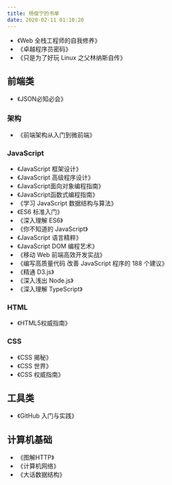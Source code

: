 ```yaml
---
title: 杨俊宁的书单
date: 2020-02-11 01:10:20
---
```


- 《Web 全栈工程师的自我修养》
- 《卓越程序员密码》
- 《只是为了好玩 Linux 之父林纳斯自传》

<!--more-->

## 前端类

- 《JSON必知必会》

### 架构

- 《前端架构从入门到微前端》

### JavaScript

- 《JavaScript 框架设计》
- 《JavaScript 高级程序设计》
- 《JavaScript面向对象编程指南》
- 《JavaScript函数式编程指南》
- 《学习 JavaScript 数据结构与算法》
- 《ES6 标准入门》
- 《深入理解 ES6》
- 《你不知道的 JavaScript》
- 《JavaScript 语言精粹》
- 《JavaScript DOM 编程艺术》
- 《移动 Web 前端高效开发实战》
- 《编写高质量代码 改善 JavaScript 程序的 188 个建议》
- 《精通 D3.js》
- 《深入浅出 Node.js》
- 《深入理解 TypeScript》

### HTML

- 《HTML5权威指南》

### CSS

- 《CSS 揭秘》
- 《CSS 世界》
- 《CSS 权威指南》

## 工具类

- 《GitHub 入门与实践》

## 计算机基础

- 《图解HTTP》
- 《计算机网络》
- 《大话数据结构》
